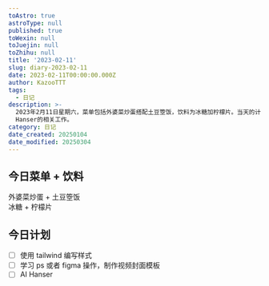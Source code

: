 ```yaml
---
toAstro: true
astroType: null
published: true
toWexin: null
toJuejin: null
toZhihu: null
title: '2023-02-11'
slug: diary-2023-02-11
date: 2023-02-11T00:00:00.000Z
author: KazooTTT
tags:
  - 日记
description: >-
  2023年2月11日星期六，菜单包括外婆菜炒蛋搭配土豆箜饭，饮料为冰糖加柠檬片。当天的计划包括使用tailwind编写样式，学习Photoshop或Figma操作以制作视频封面模板，以及进行AI
  Hanser的相关工作。
category: 日记
date_created: 20250104
date_modified: 20250304
---
```



## 今日菜单 + 饮料

外婆菜炒蛋 + 土豆箜饭  
冰糖 + 柠檬片

## 今日计划

- [ ] 使用 tailwind 编写样式
- [ ] 学习 ps 或者 figma 操作，制作视频封面模板
- [ ] AI Hanser
